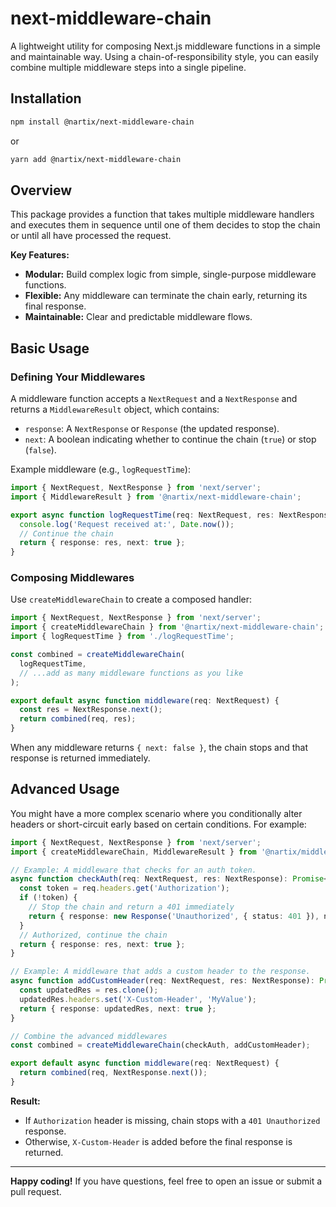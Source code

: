 # next-middleware-chain

A lightweight utility for composing Next.js middleware functions in a simple and maintainable way. Using a chain-of-responsibility style, you can easily combine multiple middleware steps into a single pipeline.

## Installation

```bash
npm install @nartix/next-middleware-chain
```

or

```bash
yarn add @nartix/next-middleware-chain
```

## Overview

This package provides a function that takes multiple middleware handlers and executes them in sequence until one of them decides to stop the chain or until all have processed the request.

**Key Features:**

- **Modular:** Build complex logic from simple, single-purpose middleware functions.
- **Flexible:** Any middleware can terminate the chain early, returning its final response.
- **Maintainable:** Clear and predictable middleware flows.

## Basic Usage

### Defining Your Middlewares

A middleware function accepts a `NextRequest` and a `NextResponse` and returns a `MiddlewareResult` object, which contains:
- `response`: A `NextResponse` or `Response` (the updated response).
- `next`: A boolean indicating whether to continue the chain (`true`) or stop (`false`).

Example middleware (e.g., `logRequestTime`):

```typescript
import { NextRequest, NextResponse } from 'next/server';
import { MiddlewareResult } from '@nartix/next-middleware-chain';

export async function logRequestTime(req: NextRequest, res: NextResponse): Promise<MiddlewareResult> {
  console.log('Request received at:', Date.now());
  // Continue the chain
  return { response: res, next: true };
}
```

### Composing Middlewares

Use `createMiddlewareChain` to create a composed handler:

```typescript
import { NextRequest, NextResponse } from 'next/server';
import { createMiddlewareChain } from '@nartix/next-middleware-chain';
import { logRequestTime } from './logRequestTime';

const combined = createMiddlewareChain(
  logRequestTime,
  // ...add as many middleware functions as you like
);

export default async function middleware(req: NextRequest) {
  const res = NextResponse.next();
  return combined(req, res);
}
```

When any middleware returns `{ next: false }`, the chain stops and that response is returned immediately.

## Advanced Usage

You might have a more complex scenario where you conditionally alter headers or short-circuit early based on certain conditions. For example:

```typescript
import { NextRequest, NextResponse } from 'next/server';
import { createMiddlewareChain, MiddlewareResult } from '@nartix/middleware-chain';

// Example: A middleware that checks for an auth token.
async function checkAuth(req: NextRequest, res: NextResponse): Promise<MiddlewareResult> {
  const token = req.headers.get('Authorization');
  if (!token) {
    // Stop the chain and return a 401 immediately
    return { response: new Response('Unauthorized', { status: 401 }), next: false };
  }
  // Authorized, continue the chain
  return { response: res, next: true };
}

// Example: A middleware that adds a custom header to the response.
async function addCustomHeader(req: NextRequest, res: NextResponse): Promise<MiddlewareResult> {
  const updatedRes = res.clone();
  updatedRes.headers.set('X-Custom-Header', 'MyValue');
  return { response: updatedRes, next: true };
}

// Combine the advanced middlewares
const combined = createMiddlewareChain(checkAuth, addCustomHeader);

export default async function middleware(req: NextRequest) {
  return combined(req, NextResponse.next());
}
```

**Result:**  
- If `Authorization` header is missing, chain stops with a `401 Unauthorized` response.
- Otherwise, `X-Custom-Header` is added before the final response is returned.

---

**Happy coding!** If you have questions, feel free to open an issue or submit a pull request.